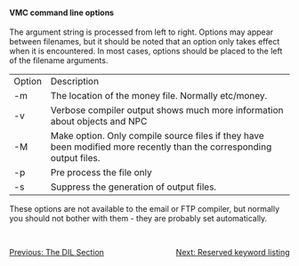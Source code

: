 <div class="mw-parser-output"><h4><span class="mw-headline" id="VMC_command_line_options">VMC command line options</span></h4>
<p>The argument string is processed from left to right. Options  may
	appear  between  filenames, but it should be noted that an option
	only takes effect when it is encountered. In most cases,  options
	should be placed to the left of the filename arguments.
</p>
<table class="wikitable">

<tbody><tr>
<td>Option
</td>
<td>Description
</td></tr>
<tr>
<td>-m
</td>
<td>The location of the money file.  Normally etc/money.
</td></tr>
<tr>
<td>-v
</td>
<td>Verbose compiler output shows much more information about objects and NPC
</td></tr>
<tr>
<td>-M
</td>
<td>Make option. Only compile source files if they have been modified more recently than the corresponding output files.
</td></tr>
<tr>
<td>-p
</td>
<td>Pre process the file only
</td></tr>
<tr>
<td>-s
</td>
<td>Suppress the generation of output files.
</td></tr></tbody></table>
<p>	These options are not available to the email or FTP compiler, but
	normally you should not bother with them - they are probably
	set automatically.
</p>
<div style="padding-top: 30px; padding-bottom: 20px; text-align: left;float:left;width:50%;"><a href="./Manual:Zone-Manual-The-DIL-Section" title="Manual:Zone Manual/The DIL Section">Previous: The DIL Section</a></div>
<div style="padding-top: 30px; padding-bottom: 20px; text-align: right;float:right;width:50%;"><a href="./Manual:Zone-Manual-Appendices-Reserved-keyword-listing" title="Manual:Zone Manual/Appendices/Reserved keyword listing">Next: Reserved keyword listing</a></div></div>